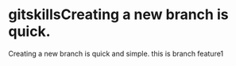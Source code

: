 # gitskillsCreating a new branch is quick.
Creating a new branch is quick and simple.
this is branch feature1
